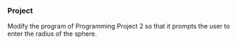 ### Project

Modify the program of Programming Project 2 so that it prompts the user to enter the radius of the sphere.
